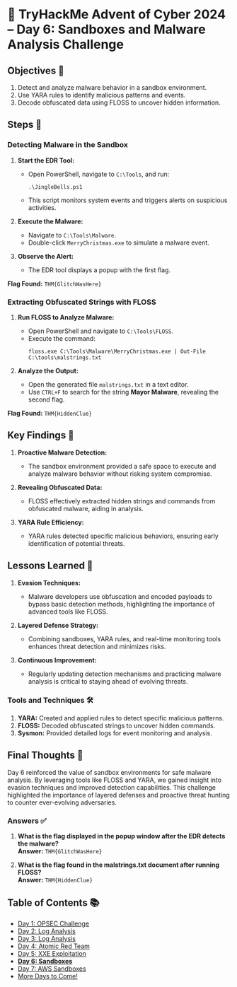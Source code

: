 # 🎄 TryHackMe Advent of Cyber 2024 – Day 6: Sandboxes and Malware Analysis Challenge

## Objectives 🎯

1. Detect and analyze malware behavior in a sandbox environment.  
2. Use YARA rules to identify malicious patterns and events.  
3. Decode obfuscated data using FLOSS to uncover hidden information.

## Steps 🚀

### Detecting Malware in the Sandbox
1. **Start the EDR Tool:**  
   - Open PowerShell, navigate to `C:\Tools`, and run:  
     ```
     .\JingleBells.ps1
     ```
   - This script monitors system events and triggers alerts on suspicious activities.

2. **Execute the Malware:**  
   - Navigate to `C:\Tools\Malware`.  
   - Double-click `MerryChristmas.exe` to simulate a malware event.

3. **Observe the Alert:**  
   - The EDR tool displays a popup with the first flag.

**Flag Found:** `THM{GlitchWasHere}`

### Extracting Obfuscated Strings with FLOSS
1. **Run FLOSS to Analyze Malware:**  
   - Open PowerShell and navigate to `C:\Tools\FLOSS`.  
   - Execute the command:  
     ```
     floss.exe C:\Tools\Malware\MerryChristmas.exe | Out-File C:\tools\malstrings.txt
     ```

2. **Analyze the Output:**  
   - Open the generated file `malstrings.txt` in a text editor.  
   - Use `CTRL+F` to search for the string **Mayor Malware**, revealing the second flag.

**Flag Found:** `THM{HiddenClue}`

## Key Findings 🔑

1. **Proactive Malware Detection:**  
   - The sandbox environment provided a safe space to execute and analyze malware behavior without risking system compromise.  

2. **Revealing Obfuscated Data:**  
   - FLOSS effectively extracted hidden strings and commands from obfuscated malware, aiding in analysis.  

3. **YARA Rule Efficiency:**  
   - YARA rules detected specific malicious behaviors, ensuring early identification of potential threats.

## Lessons Learned 🌟

1. **Evasion Techniques:**  
   - Malware developers use obfuscation and encoded payloads to bypass basic detection methods, highlighting the importance of advanced tools like FLOSS.

2. **Layered Defense Strategy:**  
   - Combining sandboxes, YARA rules, and real-time monitoring tools enhances threat detection and minimizes risks.

3. **Continuous Improvement:**  
   - Regularly updating detection mechanisms and practicing malware analysis is critical to staying ahead of evolving threats.

### Tools and Techniques 🛠️

1. **YARA:** Created and applied rules to detect specific malicious patterns.  
2. **FLOSS:** Decoded obfuscated strings to uncover hidden commands.  
3. **Sysmon:** Provided detailed logs for event monitoring and analysis.  

## Final Thoughts 🎁

Day 6 reinforced the value of sandbox environments for safe malware analysis. By leveraging tools like FLOSS and YARA, we gained insight into evasion techniques and improved detection capabilities. This challenge highlighted the importance of layered defenses and proactive threat hunting to counter ever-evolving adversaries.

### Answers ✅

1. **What is the flag displayed in the popup window after the EDR detects the malware?**  
   **Answer:** `THM{GlitchWasHere}`  

2. **What is the flag found in the malstrings.txt document after running FLOSS?**  
   **Answer:** `THM{HiddenClue}`  

## Table of Contents 📚

- [Day 1: OPSEC Challenge](day1.md)  
- [Day 2: Log Analysis](day2.md)  
- [Day 3: Log Analysis](day3.md)  
- [Day 4: Atomic Red Team](day4.md)  
- [Day 5: XXE Exploitation](day5.md)  
- **[Day 6: Sandboxes](day6.md)**  
- [Day 7: AWS Sandboxes](day7.md)  
- [More Days to Come!](README.md)  
